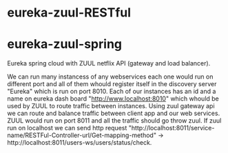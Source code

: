 # eureka-zuul-RESTful
# eureka-zuul-spring
Eureka spring cloud with ZUUL netflix API (gateway and load balancer).

We can run many instancess of any webservices each one would run on different port and all of them whould register itself in the discovery server "Eureka" which is run on port 8010. Each of our instances has an id and a name on eureka dash board "http://www.localhost:8010" which whould be used by ZUUL to route traffic between instances.
Using  zuul gateway api we can route and balance traffic between client app and our web services. ZUUL would run on port 8011 and all the traffic should go throw zuul. If zuul run on localhost we can send http request "http://localhost:8011/service-name/RESTFul-Controller-url/Get-mapping-method" -> http://localhost:8011/users-ws/users/status/check.
